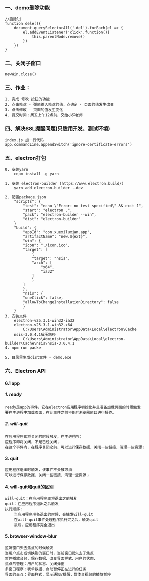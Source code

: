 ### 一、demo删除功能
    //删除li
    function dele(){
        document.querySelectorAll('.del').forEach(el => {
            el.addEventListener('click',function(){
                this.parentNode.remove()
            })
        })
    }

### 二、关闭子窗口
    newWin.close()

### 三、作业：
    1. 完成 修改 按钮的功能
    2. 点击修改 - 弹窗输入修改的值，点确定 - 页面的值发生改变
    3. 点击修改 - 页面的值发生变化
    4. 提交时间：周五上午12点前，交给小洋老师

### 四、解决SSL提醒问题(只适用开发、测试环境)
    index.js 加一行代码
    app.commandLine.appendSwitch('ignore-certificate-errors')

### 五、electron打包
    0. 安装yarn
        cnpm install -g yarn 

    1. 安装 electron-builder (https://www.electron.build/)
        yarn add electron-builder --dev

    2. 配置package.json
        "scripts": {
            "test": "echo \"Error: no test specified\" && exit 1",
            "start": "electron .",
            "pack": "electron-builder --win",
            "dist": "electron-builder"
        }
        "build": {
            "appId": "con.xuexiluxian.app",
            "artifactName": "new.${ext}",
            "win": {
            "icon": "./icon.ico",
            "target": [
                {
                "target": "nsis",
                "arch": [
                    "x64",
                    "ia32"
                ]
                }
            ]
            },
            "nsis": {
            "oneClick": false,
            "allowToChangeInstallationDirectory": false
            }
        }
    3. 安装文件
        electron-v25.3.1-win32-ia32
        electron-v25.3.1-win32-x64
            C:\Users\Administrator\AppData\Local\electron\Cache
        nsis-3.0.4.1解压路径
            C:\Users\Administrator\AppData\Local\electron-builder\Cache\nsis\nsis-3.0.4.1
    4. npm run packe

    5. 目录里生成dist文件 - demo.exe

### 六、Electron API
#### 6.1 app
##### 1. ready
    ready是app的事件，它在electron应用程序初始化并且准备加载页面的时候触发
    要在主进程中加载页面，在此事件之前不能对浏览器窗口进行操作。

##### 2. will-quit
    在应用程序即将关闭的时候触发，在主进程内；
    应程序即将关闭，不是已经关闭；
    在这个事件内，在程序关闭之前，可以进行保存数据、关闭一些链接、清理一些资源；

#### 3. quit
    应用程序退出时触发，该事件不会被取消
    可以进行保存数据、关闭一些链接、清理一些资源；

#### 4. will-quit和quit的区别
    will-quit：在应用程序即将退出之前触发
    quit：在应用程序退出之后触发
    执行顺序：
        当应用程序准备退出的时候，会触发will-quit
        在will-quit事件处理程序执行完之后，触发quit
        最后，应用程序完全退出

#### 5. browser-window-blur
    监听窗口失去焦点的时候触发
    当用户点击或切换别的窗口时，当前窗口就失去了焦点
    暂停播放音频，保存数据、改变界面样式、用户的状态、
    焦点的管理：用户的状态、关闭弹窗
    多窗口程序：表单数据、自动暂停正在进行的任务
    界面的交互：界面样式，显示通知/提醒，媒体音视频的播放暂停